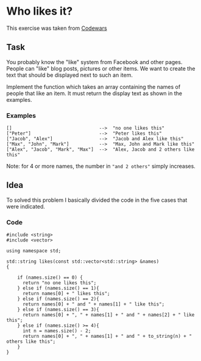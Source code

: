 # Who likes it?

This exercise was taken from [Codewars](https://www.codewars.com/kata/5266876b8f4bf2da9b000362)

## Task
You probably know the "like" system from Facebook and other pages. People can "like" blog posts, pictures or other items. We want to create the text that should be displayed next to such an item.

Implement the function which takes an array containing the names of people that like an item. It must return the display text as shown in the examples.


### Examples
```
[]                                -->  "no one likes this"
["Peter"]                         -->  "Peter likes this"
["Jacob", "Alex"]                 -->  "Jacob and Alex like this"
["Max", "John", "Mark"]           -->  "Max, John and Mark like this"
["Alex", "Jacob", "Mark", "Max"]  -->  "Alex, Jacob and 2 others like this"
```
Note: for 4 or more names, the number in `"and 2 others"` simply increases.


## Idea
To solved this problem I basically divided the code in the five cases that were indicated.

### Code
```
#include <string>
#include <vector>

using namespace std;

std::string likes(const std::vector<std::string> &names)
{
  
    if (names.size() == 0) {
      return "no one likes this";
    } else if (names.size() == 1){
      return names[0] + " likes this";
    } else if (names.size() == 2){
      return names[0] + " and " + names[1] + " like this";
    } else if (names.size() == 3){
      return names[0] + ", " + names[1] + " and " + names[2] + " like this";
    } else if (names.size() >= 4){
      int n = names.size() - 2;
      return names[0] + ", " + names[1] + " and " + to_string(n) + " others like this";
    }
}
```
